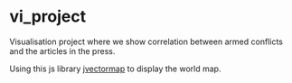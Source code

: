 # vi_project
Visualisation project where we show correlation between armed conflicts and the articles in the press.

Using this js library [jvectormap](http://jvectormap.com) to display the world map.
